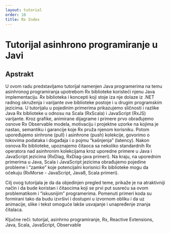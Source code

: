 ```yaml
---
layout: tutorial
order: 10
title: Rx Index
---
```


# Tutorijal asinhrono programiranje u Javi 

## Apstrakt

U ovom radu predstavljamo tutorijal namenjen Java programerima na temu asinhronog programiranja upotrebom Rx biblioteke koristeći njenu Java implementaciju. Rx biblioteka i koncepti koji stoje iza nje dolaze iz .NET radnog okruženja i varijante ove biblioteke postoje i u drugim programskim jezicima. U tutorijalu u pojedinim primerima prikazujemo sličnosti i razlike Java Rx biblioteke  u odnosu na Scala (RxScala) i JavaScript (RxJS) varijante. Kroz grafike, animirane dijagrame i primere prvo obrađujemo osnove Rx Observable modela, motivaciju i projektne uzorke na kojima je nastao, semantiku i garancije koje Rx pruža njenom korisniku. Potom upoređujemo sinhrone (pull) i asinhrone (push) kolekcije, govorimo o tokovima podataka i događaja i o pojmu “kašnjenja” (latency). Nakon osnova Rx biblioteke, upoznajemo čitaoca sa nekoliko standardnih Rx operatora nad asinhronim kolekcijama kroz uporedne primere u Java i JavaScript jezicima (RxDiag, RxDiag-java primeri). Na kraju, na uporednim primerima u Java, Scala i JavaScript jezicima obrađujemo pojedine probleme i “zamke” koje potencijalni korisnici Rx biblioteke mogu da očekuju (RxMorse - JavaScript, Java8, Scala primeri).

Cilj ovog tutorijala je da da objedinjen pregled teme, prikaže je na atraktivniji način i da bude koristan i čitaocima koji se prvi put susreću sa ovom problematikom i “iskusnijim” programerima. Pomenuti primeri koda su formirani tako da budu izvršivi i dostupni u izvornom obliku i da uz animacije, slike i tekst omoguće lakše usvajanje i unapređenje znanja čitalaca. 

Ključne reči: tutorijal, asinhrno programiranje, Rx, Reactive Extensions, Java, Scala, JavaScript, Observable

